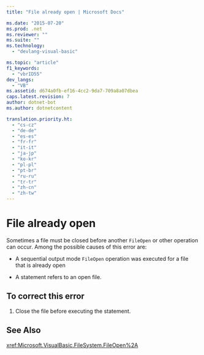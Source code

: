 ```yaml
---
title: "File already open | Microsoft Docs"

ms.date: "2015-07-20"
ms.prod: .net
ms.reviewer: ""
ms.suite: ""
ms.technology: 
  - "devlang-visual-basic"

ms.topic: "article"
f1_keywords: 
  - "vbrID55"
dev_langs: 
  - "VB"
ms.assetid: d674a0fb-ef16-4cc2-9da7-709a8a07dbea
caps.latest.revision: 7
author: dotnet-bot
ms.author: dotnetcontent

translation.priority.ht: 
  - "cs-cz"
  - "de-de"
  - "es-es"
  - "fr-fr"
  - "it-it"
  - "ja-jp"
  - "ko-kr"
  - "pl-pl"
  - "pt-br"
  - "ru-ru"
  - "tr-tr"
  - "zh-cn"
  - "zh-tw"
---
```

# File already open
Sometimes a file must be closed before another `FileOpen` or other operation can occur. Among the possible causes of this error are:  
  
-   A sequential output mode `FileOpen` operation was executed for a file that is already open  
  
-   A statement refers to an open file.  
  
## To correct this error  
  
1.  Close the file before executing the statement.  
  
## See Also  
 <xref:Microsoft.VisualBasic.FileSystem.FileOpen%2A>